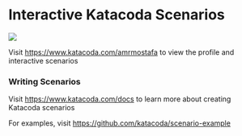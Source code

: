 # Interactive Katacoda Scenarios

[![](http://shields.katacoda.com/katacoda/amrmostafa/count.svg)](https://www.katacoda.com/amrmostafa "Get your profile on Katacoda.com")

Visit https://www.katacoda.com/amrmostafa to view the profile and interactive scenarios

### Writing Scenarios
Visit https://www.katacoda.com/docs to learn more about creating Katacoda scenarios

For examples, visit https://github.com/katacoda/scenario-example
